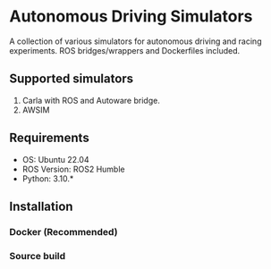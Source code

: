 # Autonomous Driving Simulators
A collection of various simulators for autonomous driving and racing experiments. ROS bridges/wrappers and Dockerfiles included.

## Supported simulators
1. Carla with ROS and Autoware bridge.
2. AWSIM

## Requirements
* OS: Ubuntu 22.04
* ROS Version: ROS2 Humble
* Python: 3.10.*

## Installation
### Docker (Recommended)

### Source build